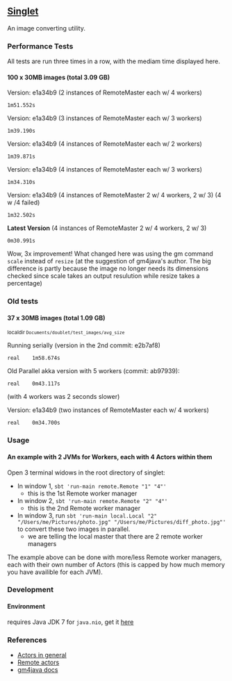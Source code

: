 ## [Singlet](https://en.wikipedia.org/wiki/Singlet_state)

An image converting utility.

### Performance Tests

All tests are run three times in a row, with the mediam time displayed here.

#### 100 x 30MB images (total 3.09 GB)

Version: e1a34b9 (2 instances of RemoteMaster each w/ 4 workers)
```
1m51.552s
```

Version: e1a34b9 (3 instances of RemoteMaster each w/ 3 workers)
```
1m39.190s
```

Version: e1a34b9 (4 instances of RemoteMaster each w/ 2 workers)
```
1m39.871s
```

Version: e1a34b9 (4 instances of RemoteMaster each w/ 3 workers)
```
1m34.310s
```

Version: e1a34b9 (4 instances of RemoteMaster 2 w/ 4 workers, 2 w/ 3)
(4 w /4 failed)
```
1m32.502s
```

**Latest Version** (4 instances of RemoteMaster 2 w/ 4 workers, 2 w/ 3)
```
0m30.991s
```
Wow, 3x improvement! What changed here was using the gm command `scale` instead of `resize` (at the suggestion of gm4java's author. The big difference is partly because the image no longer needs its dimensions checked since scale takes an output resulution while resize takes a percentage)

### Old tests

#### 37 x 30MB images (total 1.09 GB)
<sub>localdir `Documents/doublet/test_images/avg_size`</sub>

Running serially (version in the 2nd commit: e2b7af8)
```
real    1m58.674s
```

Old Parallel akka version with 5 workers (commit: ab97939):
```
real    0m43.117s
```
(with 4 workers was 2 seconds slower)

Version: e1a34b9 (two instances of RemoteMaster each w/ 4 workers)
```
real    0m34.700s
```

### Usage

#### An example with 2 JVMs for Workers, each with 4 Actors within them

Open 3 terminal widows in the root directory of singlet:

* In window 1, `sbt 'run-main remote.Remote "1" "4"'`
    * this is the 1st Remote worker manager
* In window 2, `sbt 'run-main remote.Remote "2" "4"'`
    * this is the 2nd Remote worker manager
* In window 3, run `sbt 'run-main local.Local "2" "/Users/me/Pictures/photo.jpg" "/Users/me/Pictures/diff_photo.jpg"'` to convert these two images in parallel.
    * we are telling the local master that there are 2 remote worker managers

The example above can be done with more/less Remote worker managers, each with their own number of Actors (this is capped by how much memory you have availible for each JVM).

### Development

#### Environment

requires Java JDK 7 for `java.nio`, get it [here](http://www.oracle.com/technetwork/java/javase/downloads/jdk7-downloads-1880260.html)

### References

* [Actors in general](http://www.reactive.io/tips/2014/03/28/getting-started-with-actor-based-programming-using-scala-and-akka/)
* [Remote actors](http://alvinalexander.com/scala/simple-akka-actors-remote-example)
* [gm4java docs](http://sharneng.github.io/gm4java/doc/1.1.0/allclasses-noframe.html)
